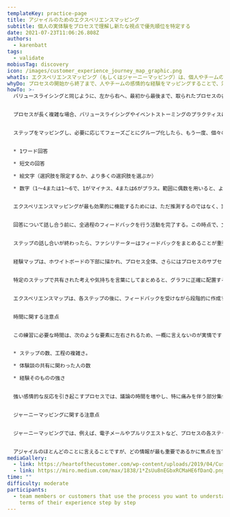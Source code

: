 ```yaml
---
templateKey: practice-page
title: アジャイルのためのエクスペリエンスマッピング
subtitle: 個人の実体験をプロセスで理解し新たな視点で優先順位を特定する
date: 2021-07-23T11:06:26.808Z
authors:
  - karenbatt
tags:
  - validate
mobiusTag: discovery
icon: /images/customer_experience_journey_map_graphic.png
whatIs: エクスペリエンスマッピング（もしくはジャーニーマッピング）は、個人やチームの視点から、プロセスの各段階や特定の重要なステップにおける感情的な反応（思考や感情）に焦点を当て、プロセスとその中で誰かが歩む旅をグラフィカルに表現するために使用します。この手法は、UXデザインにおいて、潜在的な顧客体験を評価するための仮想シナリオに多用されています。また、アジャイルプロジェクトにおいても、既存のプロセスを実際に使用する人々やチームを巻き込む際に、多くの価値を発揮します。
whyDo: プロセスの開始から終了まで、人やチームの感情的な経験をマッピングすることで、対処すべきリスク領域や痛みのポイントを特定することができます。また、優先順位を評価する際に役立つ情報を提供したり、誤った前提を明らかにしたりすることができます。また、機会を特定するのにも役立ちます。このプラクティスが作成するビジュアルマップにより、アジャイルチームと利害関係者は、プロセス体験の質を向上させるために具体的にどのようなことに取り組む必要があるのかを一目で確認でき、部門を超えた連携と集中を向上させる。優先順位付けと意思決定の実践に重要なインプット情報を提供します。
howTo: >-
  バリュースライシングと同じように、左から右へ、最初から最後まで、取られたプロセスの各主要ステップを説明することから始めます。


  プロセスが長く複雑な場合、バリュースライシングやイベントストーミングのプラクティスにあるように、「新規ユーザーの作成」のように、自然にプロセスのフェーズを形成するステップを集約またはグループ化することが有効な場合があります。フェーズをグループ化することで、例えばウォーク・ザ・ウォールやスプリントレビューのように、活動に直接参加していない人でもマップを明確に読むことができます。また、このプラクティスのフィードバックの部分を、必要であれば、1日のうちに異なるセッションに分割することも容易にできる。


  ステップをマッピングし、必要に応じてフェーズごとにグループ化したら、もう一度、個々のステップに戻り、各人が経験したエクスペリエンス（感情反応、つまり思考や感情）をリストアップします。個々の経験に対するフィードバックは、プロセス、関与する人の数、この実践が行われている文化や状況、プロセスが個人やチームメンバーにとってどの程度問題があるかに応じて、さまざまな方法で行うことができます:


  * 1ワード回答

  * 短文の回答

  * 絵文字（選択肢を限定するか、より多くの選択肢を選ぶか）

  * 数字（1～4または1～6で、1がマイナス、4または6がプラス。範囲に偶数を用いると、より肯定的な回答か、より否定的な回答のどちらかを選択することになります。）


  エクスペリエンスマッピングが最も効果的に機能するためには、ただ推測するのではなく、実際にそのプロセスを使用している人たちを参加させることです。アジャイルで効果的な実践をするためには、方程式から個人的なバイアスを取り除くことが本当に重要です。開発チームに、自分たちのソリューションを使っている人がどう感じるかを聞いても、他の人の経験についての正確な評価が得られるとは限りません。


  回答について話し合う前に、全過程のフィードバックを行う活動を完了する。この時点で、文章でフィードバックを行った後、少し休憩を取るのがよいでしょう。マッピングされるプロセスによっては、この実践によって多くの議論が巻き起こるかもしれません。人前で弱音を吐くのはとても勇気がいることであり、その力を過小評価してはならないからです。


  ステップの話し合いが終わったら、ファシリテーターはフィードバックをまとめることが重要です。大きなポストイットを使い、共有されたすべての事柄の下に配置します。これをどのように行うかは、選んだフィードバック・エクスペリエンスの形式によって異なります。要約する言葉や短いフレーズ、絵文字、色、数字（全回答の平均値）などを使用することができます。


  経験マップは、ホワイトボードの下部に描かれ、プロセス全体、さらにはプロセスのサブセット内で経験がどのように変化するかを視覚的に示すものです。これは、X軸とY軸を中間点で2等分するシンプルなグラフを作成することで行います。Y軸の値は、経験した感情の範囲を示し、X軸の上にはポジティブな回答、X軸の交点にはニュートラルな感情、その下にはネガティブな回答がプロットされる。X軸は、時間経過に伴う個々のステップを示す。


  特定のステップで共有された考えや気持ちを言葉にしてまとめると、グラフに正確に配置するのが難しくなりますが、地図作成には欠かせない要素なので、慎重に判断してください。


  エクスペリエンスマップは、各ステップの後に、フィードバックを受けながら段階的に作成することができますが、各サブセットやセッションの最後に作成する方がインパクトがあることが多いです。できるだけ偏りのない思考や感情に関するコメントを得るために、グラフを導入する前に参加者がフィードバックを記録することが重要である。


  時間に関する注意点


  この練習に必要な時間は、次のような要素に左右されるため、一概に言えないのが実情です:


  * ステップの数、工程の複雑さ。

  * 体験談の共有に関わった人の数

  * 経験そのものの強さ


  強い感情的な反応を引き起こすプロセスでは、議論の時間を増やし、特に痛みを伴う部分集合を議論した後は休憩時間を増やし、これを効果的に進めるための機転とリーダーシップが必要となります。しかし、このようなプロセスこそ、この実践から最も大きな利益を得ることができるのです。


  ジャーニーマッピングに関する注意点


  ジャーニーマッピングでは、例えば、電子メールやプルリクエストなど、プロセスの各ステップにおいて、誰かがどのようにやり取りをするのかについての詳細な情報が含まれることがあります。これらはタッチポイントと呼ばれます。 ジャーニーマッピングでは、特定のフィードバックポイントをより詳しく説明するために、グラフの下に顧客からの引用を記録することもあります。


  アジャイルのほとんどのことに言えることですが、どの情報が最も重要であるかに焦点を当てることが、効果的であるための鍵です。
mediaGallery:
  - link: https://heartofthecustomer.com/wp-content/uploads/2019/04/Customer_experience_journey_map_graphic.png
  - link: https://miro.medium.com/max/1838/1*ZsUu8nEGbxRCMaHE6fDanQ.png
time: ""
difficulty: moderate
participants:
  - team members or customers that use the process you want to understand in
    terms of their experience step by step
---
```

